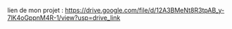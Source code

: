 lien de mon projet : https://drive.google.com/file/d/12A3BMeNt8R3tpAB_y-7lK4oGppnM4R-1/view?usp=drive_link